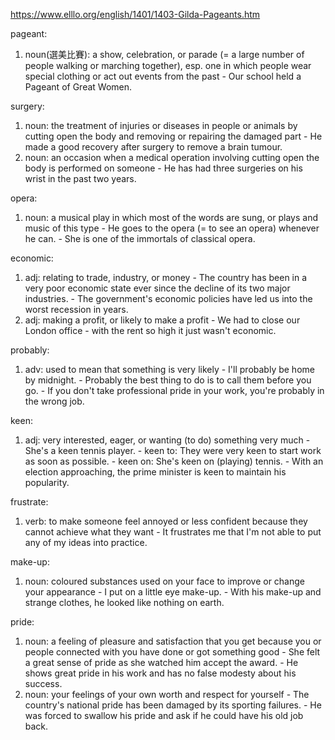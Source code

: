 https://www.elllo.org/english/1401/1403-Gilda-Pageants.htm

pageant:
  1. noun(選美比賽): a show, celebration, or parade (= a large number of people walking or marching together), esp. one in which people wear special clothing or act out events from the past
    - Our school held a Pageant of Great Women.

surgery:
  1. noun: the treatment of injuries or diseases in people or animals by cutting open the body and removing or repairing the damaged part
    - He made a good recovery after surgery to remove a brain tumour.
  2. noun: an occasion when a medical operation involving cutting open the body is performed on someone
    - He has had three surgeries on his wrist in the past two years.

opera:
  1. noun: a musical play in which most of the words are sung, or plays and music of this type
    - He goes to the opera (= to see an opera) whenever he can.
    - She is one of the immortals of classical opera.

economic:
  1. adj: relating to trade, industry, or money
    - The country has been in a very poor economic state ever since the decline of its two major industries.
    - The government's economic policies have led us into the worst recession in years.
  2. adj: making a profit, or likely to make a profit
    - We had to close our London office - with the rent so high it just wasn't economic.

probably:
  1. adv: used to mean that something is very likely
    - I'll probably be home by midnight.
    - Probably the best thing to do is to call them before you go.
    - If you don't take professional pride in your work, you're probably in the wrong job.

keen:
  1. adj: very interested, eager, or wanting (to do) something very much
    - She's a keen tennis player.
    - keen to: They were very keen to start work as soon as possible.
    - keen on: She's keen on (playing) tennis.
    - With an election approaching, the prime minister is keen to maintain his popularity.

frustrate:
  1. verb: to make someone feel annoyed or less confident because they cannot achieve what they want
    - It frustrates me that I'm not able to put any of my ideas into practice.

make-up:
  1. noun: coloured substances used on your face to improve or change your appearance
    - I put on a little eye make-up.
    - With his make-up and strange clothes, he looked like nothing on earth.

pride:
  1. noun: a feeling of pleasure and satisfaction that you get because you or people connected with you have done or got something good
    - She felt a great sense of pride as she watched him accept the award.
    - He shows great pride in his work and has no false modesty about his success.
  2. noun: your feelings of your own worth and respect for yourself
    - The country's national pride has been damaged by its sporting failures.
    - He was forced to swallow his pride and ask if he could have his old job back.
